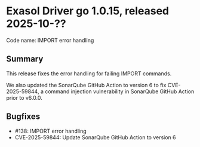 # Exasol Driver go 1.0.15, released 2025-10-??

Code name: IMPORT error handling

## Summary

This release fixes the error handling for failing IMPORT commands.

We also updated the SonarQube GitHub Action to version 6 to fix CVE-2025-59844, a command injection vulnerability in SonarQube GitHub Action prior to v6.0.0. 

## Bugfixes

* #138: IMPORT error handling
* CVE-2025-59844: Update SonarQube GitHub Action to version 6

